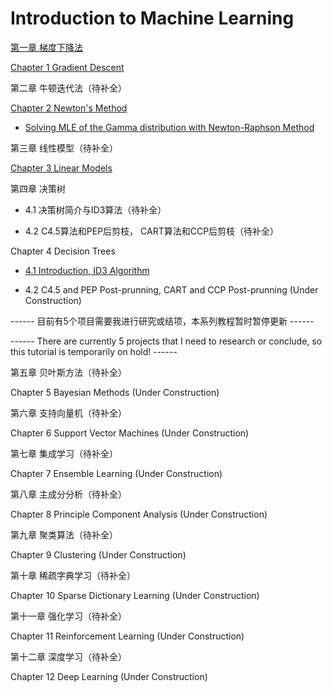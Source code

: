 # Introduction to Machine Learning

[第一章 梯度下降法](https://github.com/jimcui3/Introduction-to-Machine-Learning/blob/main/1%20%E6%A2%AF%E5%BA%A6%E4%B8%8B%E9%99%8D%E6%B3%95.ipynb)

[Chapter 1 Gradient Descent](https://github.com/jimcui3/Introduction-to-Machine-Learning/blob/main/1%20Gradient%20Descent.ipynb)


第二章 牛顿迭代法（待补全）

[Chapter 2 Newton's Method](https://github.com/jimcui3/Introduction-to-Machine-Learning/blob/main/2%20Newton's%20Method%20and%20Quasi-Newton%20Method.ipynb)

* [Solving MLE of the Gamma distribution with Newton-Raphson Method](https://github.com/jimcui3/Introduction-to-Machine-Learning/blob/main/2020-10-26-MLE%20with%20Newton%20Raphson.md)


第三章 线性模型（待补全）

[Chapter 3 Linear Models](https://github.com/jimcui3/Introduction-to-Machine-Learning/blob/main/3%20Linear%20Models.ipynb)


第四章 决策树

* 4.1 决策树简介与ID3算法（待补全）

* 4.2 C4.5算法和PEP后剪枝， CART算法和CCP后剪枝（待补全）

Chapter 4 Decision Trees

* [4.1 Introduction, ID3 Algorithm](https://github.com/jimcui3/Introduction-to-Machine-Learning/blob/main/4.1%20Decision%20Trees(1)%20-%20Introduction%2C%20ID3%20Algorithm.ipynb)

* 4.2 C4.5 and PEP Post-prunning, CART and CCP Post-prunning (Under Construction)

------ 目前有5个项目需要我进行研究或结项，本系列教程暂时暂停更新 ------

------ There are currently 5 projects that I need to research or conclude, so this tutorial is temporarily on hold! ------

第五章 贝叶斯方法（待补全）

Chapter 5 Bayesian Methods (Under Construction)

第六章 支持向量机（待补全）

Chapter 6 Support Vector Machines (Under Construction)

第七章 集成学习（待补全）

Chapter 7 Ensemble Learning (Under Construction)

第八章 主成分分析（待补全）

Chapter 8 Principle Component Analysis (Under Construction)

第九章 聚类算法（待补全）

Chapter 9 Clustering (Under Construction)

第十章 稀疏字典学习（待补全）

Chapter 10 Sparse Dictionary Learning (Under Construction)

第十一章 强化学习（待补全）

Chapter 11 Reinforcement Learning (Under Construction)

第十二章 深度学习（待补全）

Chapter 12 Deep Learning (Under Construction)
